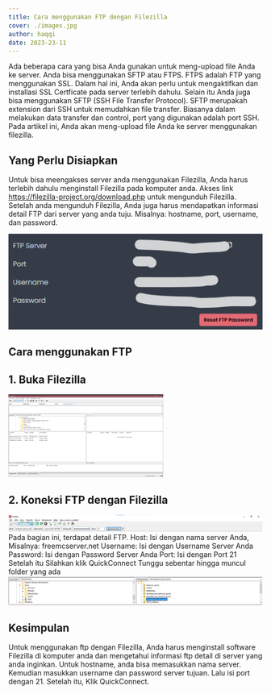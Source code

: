 ```yaml
---
title: Cara menggunakan FTP dengan Filezilla
cover: ./images.jpg
author: haqqi
date: 2023-23-11
---
```

Ada beberapa cara yang bisa Anda gunakan untuk meng-upload file Anda ke server. Anda bisa menggunakan SFTP atau FTPS. FTPS adalah FTP yang menggunakan SSL. Dalam hal ini, Anda akan perlu untuk mengaktifkan dan installasi SSL Certficate pada server terlebih dahulu. Selain itu Anda juga bisa menggunakan SFTP (SSH File Transfer Protocol). SFTP merupakah extension dari SSH untuk memudahkan file transfer. Biasanya dalam melakukan data transfer dan control, port yang digunakan adalah port SSH. Pada artikel ini, Anda akan meng-upload file Anda ke server menggunakan filezilla.



## Yang Perlu Disiapkan
Untuk bisa meengakses server anda menggunakan Filezilla, Anda harus terlebih dahulu menginstall Filezilla pada komputer anda. Akses link https://filezilla-project.org/download.php untuk mengunduh Filezilla. Setelah anda mengunduh Filezilla, Anda juga harus mendapatkan informasi detail FTP dari server yang anda tuju. Misalnya: hostname, port, username, dan password.

![Informasi Host](2.png)


## Cara menggunakan FTP

## 1. Buka Filezilla
![Filezilla](1.png)

## 2. Koneksi FTP dengan Filezilla
![Koneksi FTP](3.png)
Pada bagian ini, terdapat detail FTP.
Host: Isi dengan nama server Anda, Misalnya:  freemcserver.net
Username: Isi dengan Username Server Anda
Password: Isi dengan Password Server Anda
Port: Isi dengan Port 21
Setelah itu Silahkan klik QuickConnect
Tunggu sebentar hingga muncul folder yang ada
![Folder FTP](4.png)

## Kesimpulan
Untuk menggunakan ftp dengan Filezilla, Anda harus menginstall software Filezilla di komputer anda dan mengetahui informasi ftp detail di server yang anda inginkan. Untuk hostname, anda bisa memasukkan nama server. Kemudian masukkan username dan password server tujuan. Lalu isi port dengan 21. Setelah itu, Klik QuickConnect.
